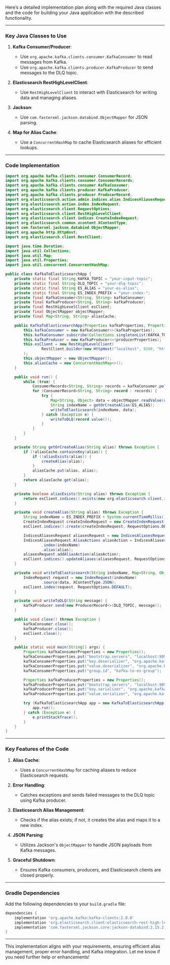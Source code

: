 Here’s a detailed implementation plan along with the required Java classes and the code for building your Java application with the described functionality.

---

### Key Java Classes to Use
1. **Kafka Consumer/Producer**:
   - Use `org.apache.kafka.clients.consumer.KafkaConsumer` to read messages from Kafka.
   - Use `org.apache.kafka.clients.producer.KafkaProducer` to send messages to the DLQ topic.
   
2. **Elasticsearch RestHighLevelClient**:
   - Use `RestHighLevelClient` to interact with Elasticsearch for writing data and managing aliases.

3. **Jackson**:
   - Use `com.fasterxml.jackson.databind.ObjectMapper` for JSON parsing.

4. **Map for Alias Cache**:
   - Use a `ConcurrentHashMap` to cache Elasticsearch aliases for efficient lookups.

---

### Code Implementation

```java
import org.apache.kafka.clients.consumer.ConsumerRecord;
import org.apache.kafka.clients.consumer.ConsumerRecords;
import org.apache.kafka.clients.consumer.KafkaConsumer;
import org.apache.kafka.clients.producer.KafkaProducer;
import org.apache.kafka.clients.producer.ProducerRecord;
import org.elasticsearch.action.admin.indices.alias.IndicesAliasesRequest;
import org.elasticsearch.action.index.IndexRequest;
import org.elasticsearch.client.RequestOptions;
import org.elasticsearch.client.RestHighLevelClient;
import org.elasticsearch.client.indices.CreateIndexRequest;
import org.elasticsearch.common.xcontent.XContentType;
import com.fasterxml.jackson.databind.ObjectMapper;
import org.apache.http.HttpHost;
import org.elasticsearch.client.RestClient;

import java.time.Duration;
import java.util.Collections;
import java.util.Map;
import java.util.Properties;
import java.util.concurrent.ConcurrentHashMap;

public class KafkaToElasticsearchApp {
    private static final String KAFKA_TOPIC = "your-input-topic";
    private static final String DLQ_TOPIC = "your-dlq-topic";
    private static final String ES_ALIAS = "your-es-alias";
    private static final String ES_INDEX_PREFIX = "your-index-";
    private final KafkaConsumer<String, String> kafkaConsumer;
    private final KafkaProducer<String, String> kafkaProducer;
    private final RestHighLevelClient esClient;
    private final ObjectMapper objectMapper;
    private final Map<String, String> aliasCache;

    public KafkaToElasticsearchApp(Properties kafkaProperties, Properties producerProperties) {
        this.kafkaConsumer = new KafkaConsumer<>(kafkaProperties);
        this.kafkaConsumer.subscribe(Collections.singletonList(KAFKA_TOPIC));
        this.kafkaProducer = new KafkaProducer<>(producerProperties);
        this.esClient = new RestHighLevelClient(
                RestClient.builder(new HttpHost("localhost", 9200, "http"))
        );
        this.objectMapper = new ObjectMapper();
        this.aliasCache = new ConcurrentHashMap<>();
    }

    public void run() {
        while (true) {
            ConsumerRecords<String, String> records = kafkaConsumer.poll(Duration.ofMillis(100));
            for (ConsumerRecord<String, String> record : records) {
                try {
                    Map<String, Object> data = objectMapper.readValue(record.value(), Map.class);
                    String indexName = getOrCreateAlias(ES_ALIAS);
                    writeToElasticsearch(indexName, data);
                } catch (Exception e) {
                    writeToDLQ(record.value());
                }
            }
        }
    }

    private String getOrCreateAlias(String alias) throws Exception {
        if (!aliasCache.containsKey(alias)) {
            if (!aliasExists(alias)) {
                createAlias(alias);
            }
            aliasCache.put(alias, alias);
        }
        return aliasCache.get(alias);
    }

    private boolean aliasExists(String alias) throws Exception {
        return esClient.indices().exists(new org.elasticsearch.client.indices.GetIndexRequest(alias), RequestOptions.DEFAULT);
    }

    private void createAlias(String alias) throws Exception {
        String indexName = ES_INDEX_PREFIX + System.currentTimeMillis();
        CreateIndexRequest createIndexRequest = new CreateIndexRequest(indexName);
        esClient.indices().create(createIndexRequest, RequestOptions.DEFAULT);

        IndicesAliasesRequest aliasesRequest = new IndicesAliasesRequest();
        IndicesAliasesRequest.AliasActions aliasAction = IndicesAliasesRequest.AliasActions.add()
                .index(indexName)
                .alias(alias);
        aliasesRequest.addAliasAction(aliasAction);
        esClient.indices().updateAliases(aliasesRequest, RequestOptions.DEFAULT);
    }

    private void writeToElasticsearch(String indexName, Map<String, Object> data) throws Exception {
        IndexRequest request = new IndexRequest(indexName)
                .source(data, XContentType.JSON);
        esClient.index(request, RequestOptions.DEFAULT);
    }

    private void writeToDLQ(String message) {
        kafkaProducer.send(new ProducerRecord<>(DLQ_TOPIC, message));
    }

    public void close() throws Exception {
        kafkaConsumer.close();
        kafkaProducer.close();
        esClient.close();
    }

    public static void main(String[] args) {
        Properties kafkaConsumerProperties = new Properties();
        kafkaConsumerProperties.put("bootstrap.servers", "localhost:9092");
        kafkaConsumerProperties.put("key.deserializer", "org.apache.kafka.common.serialization.StringDeserializer");
        kafkaConsumerProperties.put("value.deserializer", "org.apache.kafka.common.serialization.StringDeserializer");
        kafkaConsumerProperties.put("group.id", "kafka-to-es-group");

        Properties kafkaProducerProperties = new Properties();
        kafkaProducerProperties.put("bootstrap.servers", "localhost:9092");
        kafkaProducerProperties.put("key.serializer", "org.apache.kafka.common.serialization.StringSerializer");
        kafkaProducerProperties.put("value.serializer", "org.apache.kafka.common.serialization.StringSerializer");

        try (KafkaToElasticsearchApp app = new KafkaToElasticsearchApp(kafkaConsumerProperties, kafkaProducerProperties)) {
            app.run();
        } catch (Exception e) {
            e.printStackTrace();
        }
    }
}
```

---

### Key Features of the Code
1. **Alias Cache**:
   - Uses a `ConcurrentHashMap` for caching aliases to reduce Elasticsearch requests.

2. **Error Handling**:
   - Catches exceptions and sends failed messages to the DLQ topic using Kafka producer.

3. **Elasticsearch Alias Management**:
   - Checks if the alias exists; if not, it creates the alias and maps it to a new index.

4. **JSON Parsing**:
   - Utilizes Jackson's `ObjectMapper` to handle JSON payloads from Kafka messages.

5. **Graceful Shutdown**:
   - Ensures Kafka consumers, producers, and Elasticsearch clients are closed properly.

---

### Gradle Dependencies
Add the following dependencies to your `build.gradle` file:
```groovy
dependencies {
    implementation 'org.apache.kafka:kafka-clients:2.0.0'
    implementation 'org.elasticsearch.client:elasticsearch-rest-high-level-client:6.8.0'
    implementation 'com.fasterxml.jackson.core:jackson-databind:2.15.2'
}
```

---

This implementation aligns with your requirements, ensuring efficient alias management, proper error handling, and Kafka integration. Let me know if you need further help or enhancements!